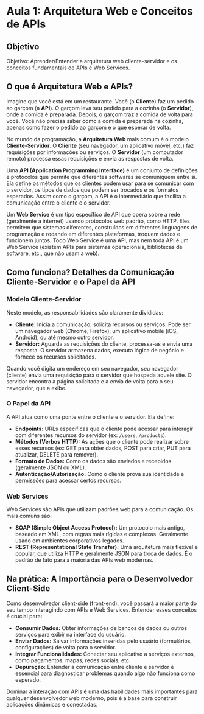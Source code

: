# Aula 1: Arquitetura Web e Conceitos de APIs

## Objetivo
Objetivo: Aprender/Entender a arquitetura web cliente-servidor e os conceitos fundamentais de APIs e Web Services.

## O que é Arquitetura Web e APIs?

Imagine que você está em um restaurante. Você (o **Cliente**) faz um pedido ao garçom (a **API**). O garçom leva seu pedido para a cozinha (o **Servidor**), onde a comida é preparada. Depois, o garçom traz a comida de volta para você. Você não precisa saber como a comida é preparada na cozinha, apenas como fazer o pedido ao garçom e o que esperar de volta.

No mundo da programação, a **Arquitetura Web** mais comum é o modelo **Cliente-Servidor**. O **Cliente** (seu navegador, um aplicativo móvel, etc.) faz requisições por informações ou serviços. O **Servidor** (um computador remoto) processa essas requisições e envia as respostas de volta.

Uma **API (Application Programming Interface)** é um conjunto de definições e protocolos que permite que diferentes softwares se comuniquem entre si. Ela define os métodos que os clientes podem usar para se comunicar com o servidor, os tipos de dados que podem ser trocados e os formatos esperados. Assim como o garçom, a API é o intermediário que facilita a comunicação entre o cliente e o servidor.

Um **Web Service** é um tipo específico de API que opera sobre a rede (geralmente a internet) usando protocolos web padrão, como HTTP. Eles permitem que sistemas diferentes, construídos em diferentes linguagens de programação e rodando em diferentes plataformas, troquem dados e funcionem juntos. Todo Web Service é uma API, mas nem toda API é um Web Service (existem APIs para sistemas operacionais, bibliotecas de software, etc., que não usam a web).

## Como funciona? Detalhes da Comunicação Cliente-Servidor e o Papel da API

### Modelo Cliente-Servidor

Neste modelo, as responsabilidades são claramente divididas:

*   **Cliente:** Inicia a comunicação, solicita recursos ou serviços. Pode ser um navegador web (Chrome, Firefox), um aplicativo mobile (iOS, Android), ou até mesmo outro servidor.
*   **Servidor:** Aguarda as requisições do cliente, processa-as e envia uma resposta. O servidor armazena dados, executa lógica de negócio e fornece os recursos solicitados.

Quando você digita um endereço em seu navegador, seu navegador (cliente) envia uma requisição para o servidor que hospeda aquele site. O servidor encontra a página solicitada e a envia de volta para o seu navegador, que a exibe.

### O Papel da API

A API atua como uma ponte entre o cliente e o servidor. Ela define:

*   **Endpoints:** URLs específicas que o cliente pode acessar para interagir com diferentes recursos do servidor (ex: `/users`, `/products`).
*   **Métodos (Verbos HTTP):** As ações que o cliente pode realizar sobre esses recursos (ex: GET para obter dados, POST para criar, PUT para atualizar, DELETE para remover).
*   **Formato de Dados:** Como os dados são enviados e recebidos (geralmente JSON ou XML).
*   **Autenticação/Autorização:** Como o cliente prova sua identidade e permissões para acessar certos recursos.

### Web Services

Web Services são APIs que utilizam padrões web para a comunicação. Os mais comuns são:

*   **SOAP (Simple Object Access Protocol):** Um protocolo mais antigo, baseado em XML, com regras mais rígidas e complexas. Geralmente usado em ambientes corporativos legados.
*   **REST (Representational State Transfer):** Uma arquitetura mais flexível e popular, que utiliza HTTP e geralmente JSON para troca de dados. É o padrão de fato para a maioria das APIs web modernas.

## Na prática: A Importância para o Desenvolvedor Client-Side

Como desenvolvedor client-side (front-end), você passará a maior parte do seu tempo interagindo com APIs e Web Services. Entender esses conceitos é crucial para:

*   **Consumir Dados:** Obter informações de bancos de dados ou outros serviços para exibir na interface do usuário.
*   **Enviar Dados:** Salvar informações inseridas pelo usuário (formulários, configurações) de volta para o servidor.
*   **Integrar Funcionalidades:** Conectar seu aplicativo a serviços externos, como pagamentos, mapas, redes sociais, etc.
*   **Depuração:** Entender a comunicação entre cliente e servidor é essencial para diagnosticar problemas quando algo não funciona como esperado.

Dominar a interação com APIs é uma das habilidades mais importantes para qualquer desenvolvedor web moderno, pois é a base para construir aplicações dinâmicas e conectadas.
